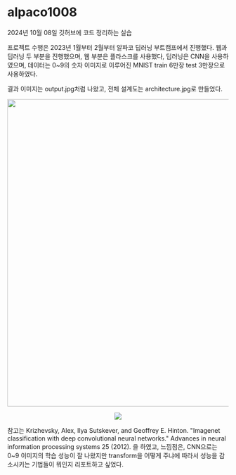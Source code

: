 # alpaco1008

2024년 10월 08일 
깃허브에 코드 정리하는 실습

프로젝트 수행은 2023년 1월부터 2월부터 알파코 딥러닝 부트캠프에서 진행했다. 웹과 딥러닝 두 부분을 진행했으며, 웹 부분은 플라스크를 사용했다, 딥러닝은 CNN을 사용하였으며, 데이터는 0~9의 숫자 이미지로 이루어진 MNIST train 6만장 test 3만장으로 사용하였다. 

결과 이미지는 output.jpg처럼 나왔고, 전체 설계도는 architecture.jpg로 만들었다. 

<p align="center"><img src="https://github.com/user-attachments/assets/b4bbace4-beff-4ae5-a5dc-0b50e3aa433f" height="700px" width="1200px"> </p>
<p align="center"><img src="https://github.com/user-attachments/assets/6ee7ae68-6910-4473-9046-9383301da71a"> </p>

참고는 Krizhevsky, Alex, Ilya Sutskever, and Geoffrey E. Hinton. "Imagenet classification with deep convolutional neural networks." Advances in neural information processing systems 25 (2012). 을 하였고, 느낌점은, CNN으로는 0~9 이미지의 학습 성능이 잘 나왔지만 transform을 어떻게 주냐에 따라서 성능을 감소시키는 기법들이 뭐인지 리포트하고 싶었다.

